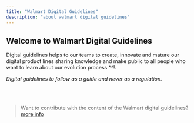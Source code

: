 ```yaml
---
title: "Walmart Digital Guidelines"
description: "about walmart digital guidelines"
---
```


## Welcome to Walmart Digital Guidelines

Digital guidelines helps to our teams to create, innovate and mature our digital product lines sharing knowledge and make public to all people who want to learn about our evolution process ^^!.

*Digital guidelines to follow as a guide and never as a regulation.*

 <br />
 <br />
 
> Want to contribute with the content of the Walmart digital guidelines?
[more info](/how-to-contribute.md)